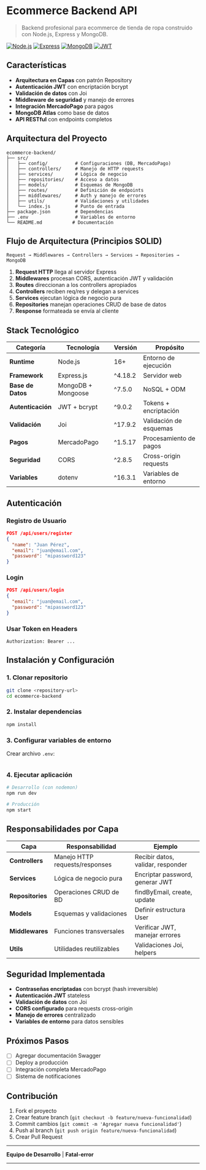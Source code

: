 # Ecommerce Backend API

> Backend profesional para ecommerce de tienda de ropa construido con Node.js, Express y MongoDB.

[![Node.js](https://img.shields.io/badge/Node.js-16+-green.svg)](https://nodejs.org/)
[![Express](https://img.shields.io/badge/Express-4.18+-blue.svg)](https://expressjs.com/)
[![MongoDB](https://img.shields.io/badge/MongoDB-Atlas-green.svg)](https://www.mongodb.com/)
[![JWT](https://img.shields.io/badge/Auth-JWT-orange.svg)](https://jwt.io/)

## Características 

- **Arquitectura en Capas** con patrón Repository
- **Autenticación JWT** con encriptación bcrypt
- **Validación de datos** con Joi
- **Middleware de seguridad** y manejo de errores
- **Integración MercadoPago** para pagos
- **MongoDB Atlas** como base de datos
- **API RESTful** con endpoints completos

## Arquitectura del Proyecto

```
ecommerce-backend/
├── src/
│   ├── config/          # Configuraciones (DB, MercadoPago)
│   ├── controllers/     # Manejo de HTTP requests
│   ├── services/        # Lógica de negocio
│   ├── repositories/    # Acceso a datos
│   ├── models/          # Esquemas de MongoDB
│   ├── routes/          # Definición de endpoints
│   ├── middlewares/     # Auth y manejo de errores
│   ├── utils/           # Validaciones y utilidades
│   └── index.js         # Punto de entrada
├── package.json         # Dependencias
├── .env                 # Variables de entorno
└── README.md           # Documentación
```

## Flujo de Arquitectura (Principios SOLID)

```
Request → Middlewares → Controllers → Services → Repositories → MongoDB
```

1. **Request HTTP** llega al servidor Express
2. **Middlewares** procesan CORS, autenticación JWT y validación
3. **Routes** direccionan a los controllers apropiados
4. **Controllers** reciben req/res y delegan a services
5. **Services** ejecutan lógica de negocio pura
6. **Repositories** manejan operaciones CRUD de base de datos
7. **Response** formateada se envía al cliente

## Stack Tecnológico

| Categoría | Tecnología | Versión | Propósito |
|-----------|------------|---------|----------|
| **Runtime** | Node.js | 16+ | Entorno de ejecución |
| **Framework** | Express.js | ^4.18.2 | Servidor web |
| **Base de Datos** | MongoDB + Mongoose | ^7.5.0 | NoSQL + ODM |
| **Autenticación** | JWT + bcrypt | ^9.0.2 | Tokens + encriptación |
| **Validación** | Joi | ^17.9.2 | Validación de esquemas |
| **Pagos** | MercadoPago | ^1.5.17 | Procesamiento de pagos |
| **Seguridad** | CORS | ^2.8.5 | Cross-origin requests |
| **Variables** | dotenv | ^16.3.1 | Variables de entorno |



## Autenticación

### Registro de Usuario
```json
POST /api/users/register
{
  "name": "Juan Pérez",
  "email": "juan@email.com",
  "password": "mipassword123"
}
```

### Login
```json
POST /api/users/login
{
  "email": "juan@email.com",
  "password": "mipassword123"
}
```

### Usar Token en Headers
```http
Authorization: Bearer ...
```

## Instalación y Configuración

### 1. Clonar repositorio
```bash
git clone <repository-url>
cd ecommerce-backend
```

### 2. Instalar dependencias
```bash
npm install
```

### 3. Configurar variables de entorno
Crear archivo `.env`:
```env
```

### 4. Ejecutar aplicación
```bash
# Desarrollo (con nodemon)
npm run dev

# Producción
npm start
```

## Responsabilidades por Capa

| **Capa** | **Responsabilidad** | **Ejemplo** |
|----------|--------------------|--------------|
| **Controllers** | Manejo HTTP requests/responses | Recibir datos, validar, responder |
| **Services** | Lógica de negocio pura | Encriptar password, generar JWT |
| **Repositories** | Operaciones CRUD de BD | findByEmail, create, update |
| **Models** | Esquemas y validaciones | Definir estructura User |
| **Middlewares** | Funciones transversales | Verificar JWT, manejar errores |
| **Utils** | Utilidades reutilizables | Validaciones Joi, helpers |

## Seguridad Implementada

- **Contraseñas encriptadas** con bcrypt (hash irreversible)
- **Autenticación JWT** stateless
- **Validación de datos** con Joi
- **CORS configurado** para requests cross-origin
- **Manejo de errores** centralizado
- **Variables de entorno** para datos sensibles


## Próximos Pasos

- [ ] Agregar documentación Swagger
- [ ] Deploy a producción
- [ ] Integración completa MercadoPago
- [ ] Sistema de notificaciones

## Contribución

1. Fork el proyecto
2. Crear feature branch (`git checkout -b feature/nueva-funcionalidad`)
3. Commit cambios (`git commit -m 'Agregar nueva funcionalidad'`)
4. Push al branch (`git push origin feature/nueva-funcionalidad`)
5. Crear Pull Request


---
**Equipo de Desarrollo** | **Fatal-error**

---
